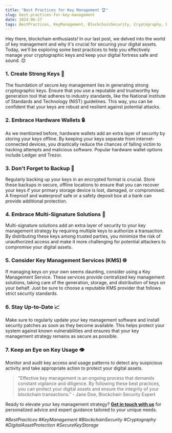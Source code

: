 ```yaml
---
title: "Best Practices for Key Management 🏆"
slug: best-practices-for-key-management
date: 2024-06-27
tags: BestPractices, KeyManagement, BlockchainSecurity, Cryptography, DigitalAssetProtection, SecureKeyStorage
---
```


Hey there, blockchain enthusiasts! In our last post, we delved into the world of key management and why it's crucial for securing your digital assets. Today, we'll be exploring some best practices to help you effectively manage your cryptographic keys and keep your digital fortress safe and sound. 😊

### 1. Create Strong Keys 💪

The foundation of secure key management lies in generating strong cryptographic keys. Ensure that you use a reputable and trustworthy key generation tool that adheres to industry standards, like the National Institute of Standards and Technology (NIST) guidelines. This way, you can be confident that your keys are robust and resilient against potential attacks.

### 2. Embrace Hardware Wallets 🔒

As we mentioned before, hardware wallets add an extra layer of security by storing your keys offline. By keeping your keys separate from internet-connected devices, you drastically reduce the chances of falling victim to hacking attempts and malicious software. Popular hardware wallet options include Ledger and Trezor.

### 3. Don't Forget to Backup 🔄

Regularly backing up your keys in an encrypted format is crucial. Store these backups in secure, offline locations to ensure that you can recover your keys if your primary storage device is lost, damaged, or compromised. A fireproof and waterproof safe or a safety deposit box at a bank can provide additional protection.

### 4. Embrace Multi-Signature Solutions 🤝

Multi-signature solutions add an extra layer of security to your key management strategy by requiring multiple keys to authorize a transaction. By distributing these keys among trusted parties, you minimize the risk of unauthorized access and make it more challenging for potential attackers to compromise your digital assets.

### 5. Consider Key Management Services (KMS) 🌐

If managing keys on your own seems daunting, consider using a Key Management Service. These services provide centralized key management solutions, taking care of the generation, storage, and distribution of keys on your behalf. Just be sure to choose a reputable KMS provider that follows strict security standards.

### 6. Stay Up-to-Date 📈

Make sure to regularly update your key management software and install security patches as soon as they become available. This helps protect your system against known vulnerabilities and ensures that your key management strategy remains as secure as possible.

### 7. Keep an Eye on Key Usage 👁️

Monitor and audit key access and usage patterns to detect any suspicious activity and take appropriate action to protect your digital assets.

> "Effective key management is an ongoing process that demands constant vigilance and diligence. By following these best practices, you can protect your digital assets and ensure the integrity of your blockchain transactions." - Jane Doe, Blockchain Security Expert

Ready to elevate your key management strategy? **[Get in touch with us](https://yourbrand.com/contact)** for personalized advice and expert guidance tailored to your unique needs.

*#BestPractices #KeyManagement #BlockchainSecurity #Cryptography #DigitalAssetProtection #SecureKeyStorage*
